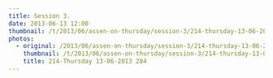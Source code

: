 ```yaml
---
title: Session 3.
date: 2013-06-13 12:00
thumbnail: /t/2013/06/assen-on-thursday/session-3/214-thursday-13-06-2013-284.jpg
photos:
  - original: /2013/06/assen-on-thursday/session-3/214-thursday-13-06-2013-284.jpg
    thumbnail: /t/2013/06/assen-on-thursday/session-3/214-thursday-13-06-2013-284.jpg
    title: 214-Thursday 13-06-2013 284
---
```

